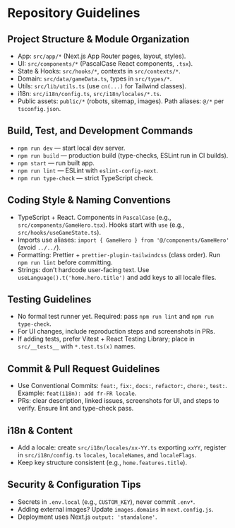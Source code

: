# Repository Guidelines

## Project Structure & Module Organization
- App: `src/app/*` (Next.js App Router pages, layout, styles).
- UI: `src/components/*` (PascalCase React components, `.tsx`).
- State & Hooks: `src/hooks/*`, contexts in `src/contexts/*`.
- Domain: `src/data/gameData.ts`, types in `src/types/*`.
- Utils: `src/lib/utils.ts` (use `cn(...)` for Tailwind classes).
- i18n: `src/i18n/config.ts`, `src/i18n/locales/*.ts`.
- Public assets: `public/*` (robots, sitemap, images). Path aliases: `@/*` per `tsconfig.json`.

## Build, Test, and Development Commands
- `npm run dev` — start local dev server.
- `npm run build` — production build (type-checks, ESLint run in CI builds).
- `npm start` — run built app.
- `npm run lint` — ESLint with `eslint-config-next`.
- `npm run type-check` — strict TypeScript check.

## Coding Style & Naming Conventions
- TypeScript + React. Components in `PascalCase` (e.g., `src/components/GameHero.tsx`). Hooks start with `use` (e.g., `src/hooks/useGameState.ts`).
- Imports use aliases: `import { GameHero } from '@/components/GameHero'` (avoid `../../`).
- Formatting: Prettier + `prettier-plugin-tailwindcss` (class order). Run `npm run lint` before committing.
- Strings: don’t hardcode user-facing text. Use `useLanguage().t('home.hero.title')` and add keys to all locale files.

## Testing Guidelines
- No formal test runner yet. Required: pass `npm run lint` and `npm run type-check`.
- For UI changes, include reproduction steps and screenshots in PRs.
- If adding tests, prefer Vitest + React Testing Library; place in `src/__tests__` with `*.test.ts(x)` names.

## Commit & Pull Request Guidelines
- Use Conventional Commits: `feat:`, `fix:`, `docs:`, `refactor:`, `chore:`, `test:`. Example: `feat(i18n): add fr-FR locale`.
- PRs: clear description, linked issues, screenshots for UI, and steps to verify. Ensure lint and type-check pass.

## i18n & Content
- Add a locale: create `src/i18n/locales/xx-YY.ts` exporting `xxYY`, register in `src/i18n/config.ts` `locales`, `localeNames`, and `localeFlags`.
- Keep key structure consistent (e.g., `home.features.title`).

## Security & Configuration Tips
- Secrets in `.env.local` (e.g., `CUSTOM_KEY`), never commit `.env*`.
- Adding external images? Update `images.domains` in `next.config.js`.
- Deployment uses Next.js `output: 'standalone'`.

